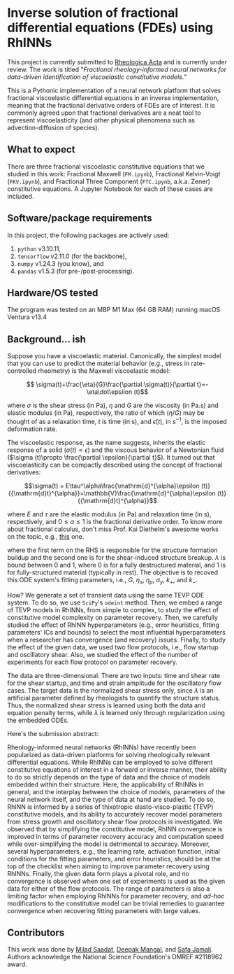 # Inverse solution of fractional differential equations (FDEs) using RhINNs
This project is currently submitted to [Rheologica Acta](https://www.springer.com/journal/397) and is currently under review. The work is titled "*Fractional rheology-informed neural networks for data-driven identification of viscoelastic constitutive models.*"

This is a Pythonic implementation of a neural network platform that solves fractional viscoelastic differential equations in an inverse implementation, meaning that the fractional derivative orders of FDEs are of interest. It is commonly agreed upon that fractional derivatives are a neat tool to represent viscoelasticity (and other physical phenomena such as advection-diffusion of species).

## What to expect
There are three fractional viscoelastic constitutive equations that we studied in this work: Fractional Maxwell (`FM.ipynb`), Fractional Kelvin-Voigt (`FKV.ipynb`), and Fractional Three Component (`FTC.ipynb`, a.k.a. Zener) constitutive equations. A Jupyter Notebook for each of these cases are included.

## Software/package requirements
In this project, the following packages are actively used:
1. `python` v3.10.11, 
2. `tensorflow` v2.11.0 (for the backbone),
3. `numpy` v1.24.3 (you know), and
4. `pandas` v1.5.3 (for pre-/post-processing).

## Hardware/OS tested
The program was tested on an MBP M1 Max (64 GB RAM) running macOS Ventura v13.4

## Background... ish

Suppose you have a viscoelastic material. Canonically, the simplest model that you can use to predict the material behavior (e.g., stress in rate-controlled rheometry) is the Maxwell viscoelastic model:
```math
    \sigma(t)+\frac{\eta}{G}\frac{\partial \sigma(t)}{\partial t}=-\eta\dot\epsilon (t)
```
where $\sigma$ is the shear stress (in Pa), $\eta$ and $G$ are the viscosity (in Pa.s) and elastic modulus (in Pa), respectively, the ratio of which ($\eta/G$) may be thought of as a relaxation time, $t$ is time (in s), and $\dot\epsilon (t)$, in $s^{-1}$, is the imposed deformation rate.

The viscoelastic response, as the name suggests, inherits the elastic response of a solid ($\sigma (t)\propto \epsilon$) and the viscous behavior of a Newtonian fluid ($\sigma (t)\propto \frac{\partial \epsilon}{\partial t}$). It turned out that viscoelasticity can be compactly described using the concept of fractional derivatives:

```math
\sigma(t) = E\tau^\alpha\frac{\mathrm{d}^{\alpha}\epsilon (t)}{{\mathrm{d}t}^{\alpha}}=\mathbb{V}\frac{\mathrm{d}^{\alpha}\epsilon (t)}{{\mathrm{d}t}^{\alpha}}
```

where $E$ and $\tau$ are the elastic modulus (in Pa) and relaxation time (in s), respectively, and $0\le\alpha\le1$ is the fractional derivative order. To know more about fractional calculus, don't miss Prof. Kai Diethelm's awesome works on the topic, e.g., [this](https://doi.org/10.1142/8180) one.

where the first term on the RHS is responsible for the structure formation buildup and the second one is for the shear-induced structure breakup. $\lambda$ is bound between 0 and 1, where 0 is for a fully destructured material, and 1 is for fully-structured material (typically in rest). The objective is to recoved this ODE system's fitting parameters, i.e., $G$, $\eta_s$, $\eta_p$, $\sigma_y$, $k_+$, and $k_-$.

How? We generate a set of transient data using the same TEVP ODE system. To do so, we use `SciPy`'s `odeint` method. Then, we embed a range of TEVP models in RhINNs, from simple to complex, to study the effect of constitutive model complexity on parameter recovery. Then, we carefully studied the effect of RhINN hyperparameters (e.g., error heuristics, fitting parameters' ICs and bounds) to select the most influential hyperparameters when a researcher has convergence (and recovery) issues. Finally, to study the effect of the given data, we used two flow protocols, i.e., flow startup and oscillatory shear. Also, we studied the effect of the number of experiments for each flow protocol on parameter recovery.

The data are three-dimensional. There are two inputs: time and shear rate for the shear startup, and time and strain amplitude for the oscillatory flow cases. The target data is the normalized shear stress only, since $\lambda$ is an artificial parameter defined by rheologists to quantify the structure status. Thus, the normalized shear stress is learned using both the data and equation penalty terms, while $\lambda$ is learned only through regularization using the embedded ODEs. 

Here's the submission abstract: 

Rheology-informed neural networks (RhINNs) have recently been popularized as data-driven platforms for solving rheologically relevant differential equations. While RhINNs can be employed to solve different constitutive equations of interest in a forward or inverse manner, their ability to do so strictly depends on the type of data and the choice of models embedded within their structure. Here, the applicability of RhINNs in general, and the interplay between the choice of models, parameters of the neural network itself, and the type of data at hand are studied. To do so, RhINN is informed by a series of thixotropic elasto-visco-plastic (TEVP) constitutive models, and its ability to accurately recover model parameters from stress growth and oscillatory shear flow protocols is investigated. We observed that by simplifying the constitutive model, RhINN convergence is improved in terms of parameter recovery accuracy and computation speed while over-simplifying the model is detrimental to accuracy. Moreover, several hyperparameters, e.g., the learning rate, activation function, initial conditions for the fitting parameters, and error heuristics, should be at the top of the checklist when aiming to improve parameter recovery using RhINNs. Finally, the given data form plays a pivotal role, and no convergence is observed when one set of experiments is used as the given data for either of the flow protocols. The range of parameters is also a limiting factor when employing RhINNs for parameter recovery, and *ad-hoc* modifications to the constitutive model can be trivial remedies to guarantee convergence when recovering fitting parameters with large values.


## Contributors
This work was done by [Milad Saadat](https://scholar.google.com/citations?user=PPLvVmEAAAAJ&hl=en&authuser=1), [Deepak Mangal](https://scholar.google.com/citations?hl=en&user=AoYKLW4AAAAJ&view_op=list_works&sortby=pubdate), and [Safa Jamali](https://scholar.google.com/citations?user=D1asaYIAAAAJ&hl=en). Authors acknowledge the National Science Foundation's DMREF \#2118962 award.

